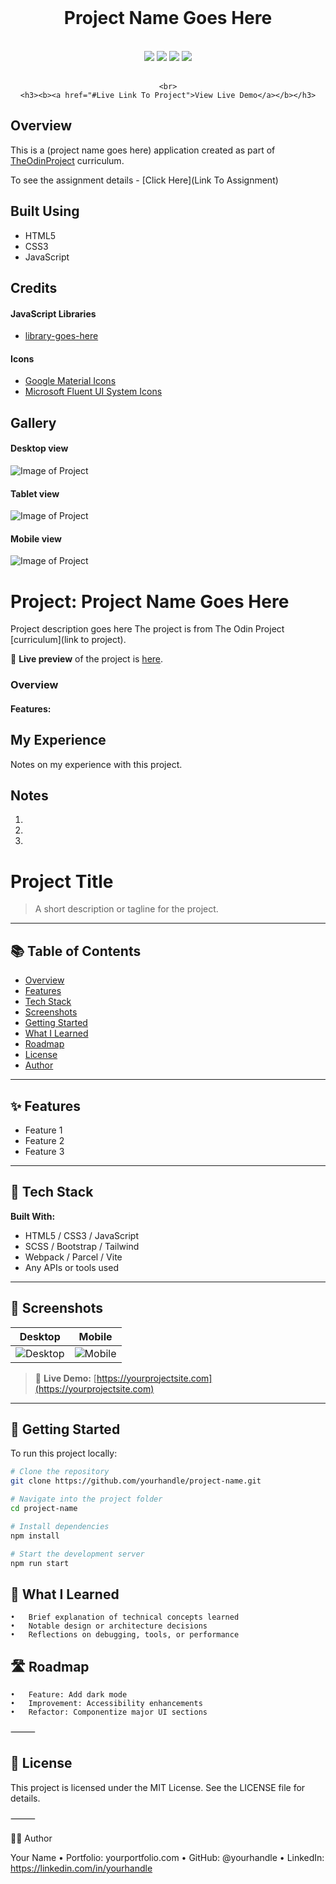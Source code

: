 
<div  align=center>
	<br>
	<h1>Project Name Goes Here</h1>
	<br>
	<div>
		<img src="https://img.shields.io/static/v1?label=&message=HTML&color=E34F26&style=for-the-badge&logo=HTML5&logoColor=white&logoWidth=&labelColor=&link=">
		<img src="https://img.shields.io/static/v1?label=&message=CSS&color=1572B6&style=for-the-badge&logo=CSS3&logoColor=white&logoWidth=&labelColor=&link=">
		<img src="https://img.shields.io/static/v1?label=&message=Javascript&color=F7DF1E&style=for-the-badge&logo=javascript&logoColor=black&logoWidth=&labelColor=&link=">
		<img src="https://img.shields.io/static/v1?label=&message=Webpack&color=8DD6F9&style=for-the-badge&logo=webpack&logoColor=black&logoWidth=&labelColor=&link=">
		<!-- Generate logos with text from https://simpleicons.org/ -->
	</div>
	<br>
	
	<br>
	<h3><b><a href="#Live Link To Project">View Live Demo</a></b></h3>
</div>


## Overview

This is a (project name goes here) application created as part of [TheOdinProject](https://www.theodinproject.com) curriculum.

To see the assignment details - [Click Here](Link To Assignment)

## Built Using

-   HTML5
-   CSS3 
-   JavaScript 

## Credits

#### JavaScript Libraries

-   [library-goes-here](https://date-fns.org/)

#### Icons

-   [Google Material Icons](https://fonts.google.com/icons?icon.set=Material+Icons)
-   [Microsoft Fluent UI System Icons](https://github.com/microsoft/fluentui-system-icons)

## Gallery

#### Desktop view

![Image of Project](./readme-assets/Desktop.png)

#### Tablet view

![Image of Project](./readme-assets/Tablet.png)

#### Mobile view

![Image of Project](./readme-assets/Mobile.png)

# Project: Project Name Goes Here
  Project description goes here
  The project is from The Odin Project [curriculum](link to project).

🔗 **Live preview** of the project is [here]().

### Overview
#### **Features:**



## My Experience

Notes on my experience with this project. 



## Notes

1.
2.
3.





# Project Title

> A short description or tagline for the project.

---

## 📚 Table of Contents

- [Overview](#overview)
- [Features](#features)
- [Tech Stack](#tech-stack)
- [Screenshots](#screenshots)
- [Getting Started](#getting-started)
- [What I Learned](#what-i-learned)
- [Roadmap](#roadmap)
- [License](#license)
- [Author](#author)


---

## ✨ Features

- Feature 1  
- Feature 2  
- Feature 3  

---

## 🔧 Tech Stack

**Built With:**
- HTML5 / CSS3 / JavaScript  
- SCSS / Bootstrap / Tailwind  
- Webpack / Parcel / Vite  
- Any APIs or tools used  

---

## 📸 Screenshots

| Desktop | Mobile |
|--------|--------|
| ![Desktop](./screenshots/desktop.png) | ![Mobile](./screenshots/mobile.png) |

> 🔗 **Live Demo:** [https://yourprojectsite.com](https://yourprojectsite.com)

---

## 🚀 Getting Started

To run this project locally:

```bash
# Clone the repository
git clone https://github.com/yourhandle/project-name.git

# Navigate into the project folder
cd project-name

# Install dependencies
npm install

# Start the development server
npm run start

```

## 🧠 What I Learned
	•	Brief explanation of technical concepts learned
	•	Notable design or architecture decisions
	•	Reflections on debugging, tools, or performance


## 🛣️ Roadmap
	•	Feature: Add dark mode
	•	Improvement: Accessibility enhancements
	•	Refactor: Componentize major UI sections

⸻

## 📄 License

This project is licensed under the MIT License. See the LICENSE file for details.

⸻

🙋‍♂️ Author

Your Name
	•	Portfolio: yourportfolio.com
	•	GitHub: @yourhandle
	•	LinkedIn: https://linkedin.com/in/yourhandle
